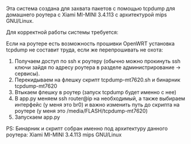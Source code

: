 Эта система создана для захвата пакетов с помощью tcpdump для домашнего роутера с Xiami MI-MINI 3.4.113 с архитектурой mips GNU/Linux. 

Для корректной работы системы требуется:

Если на роутере есть возможность прошивки OpenWRT установка tcpdump не составит труда, если же перепрошивать не охота:

1. Получаем доступ по ssh к роутеру (обычно можно прокинуть ssh ключи зайдя по адресу роутера в разделе администрирование -> сервисы).
2. Перекидываем на флешку скрипт tcpdump-mt7620.sh и бинарник tcpdump-mt7620
3. Втыкаем флешку в роутер (запуск tcpdump будет именно с нее)
4. В app.py меняем ssh router@ip на необходимый, а также выбираем интерфейс (у меня это br0) и важно изменить путь до скрипта на роутере (у меня это /media/FLASH/tcpdump-mt7620)
5. Запускаем app.py

PS: Бинарник и скрипт собран именно под архитектуру данного роутера: Xiami MI-MINI 3.4.113 mips GNU/Linux
